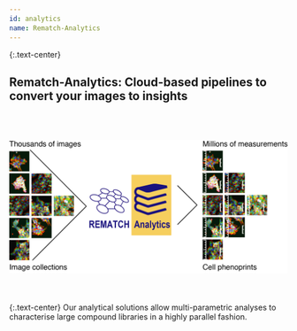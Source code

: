 ```yaml
---
id: analytics
name: Rematch-Analytics
---
```

{:.text-center}
<h2>Rematch-Analytics: Cloud-based pipelines to convert <bold>your</bold> images to insights </h2>  
<img style="float: center;" src="/assets/images/mission/Rematch-Analytics-portfolio.png" alt="Rematch Analytics" vspace="50">  
{:.text-center}
Our analytical solutions allow multi-parametric analyses to characterise large compound libraries in a highly parallel fashion.

